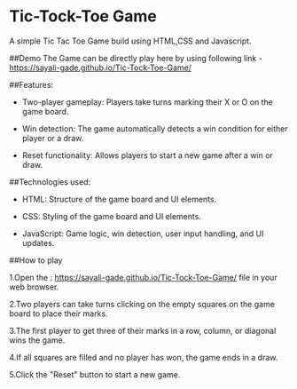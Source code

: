 # Tic-Tock-Toe Game
A simple Tic Tac Toe Game build using HTML,CSS and Javascript.

##Demo
The Game can be directly play here by using following link -
https://sayali-gade.github.io/Tic-Tock-Toe-Game/

##Features: 
 
* Two-player gameplay: Players take turns marking their X or O on the game board.
 
* Win detection: The game automatically detects a win condition for either player or a draw.
 
* Reset functionality: Allows players to start a new game after a win or draw.

##Technologies used: 
 
* HTML: Structure of the game board and UI elements.
 
* CSS: Styling of the game board and UI elements.
 
* JavaScript: Game logic, win detection, user input handling, and UI updates.

##How to play

1.Open the :
https://sayali-gade.github.io/Tic-Tock-Toe-Game/  file in your web browser.
 
2.Two players can take turns clicking on the empty squares on the game board to place their marks.
 
3.The first player to get three of their marks in a row, column, or diagonal wins the game.
 
4.If all squares are filled and no player has won, the game ends in a draw.
 
5.Click the "Reset" button to start a new game.


 
